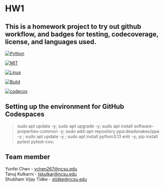 # HW1

## This is a homework project to try out github workflow, and badges for testing, codecoverage, license, and languages used.

[![Python](https://img.shields.io/badge/Python-3.13-blue?style=for-the-badge&logo=python&logoColor=blue)](https://docs.python.org/3.13/whatsnew/3.13.html)

[![MIT](https://img.shields.io/badge/License-MIT-red?style=for-the-badge)](https://opensource.org/license/mit)

[![Linux](https://img.shields.io/badge/Platform-Linux-yellow?style=for-the-badge&logo=linux&logoColor=blue)](https://www.linux.org/)

[![Build](https://img.shields.io/github/actions/workflow/status/CSC510-YTS/HW1/python-app.yml?style=for-the-badge&logo=pytest&logoColor=green)](https://github.com/CSC510-YTS/HW1/actions/workflows/python-app.yml)

[![codecov](https://img.shields.io/codecov/c/github/CSC510-YTS/HW1?style=for-the-badge&token=QFB8RM9WKN)](https://codecov.io/gh/CSC510-YTS/HW1)

## Setting up the environment for GitHub Codespaces
> sudo apt update -y; sudo  apt upgrade -y; sudo apt install software-properties-common -y; sudo add-apt-repository ppa:deadsnakes/ppa -y ; sudo apt update -y ; sudo apt install python3.13 entr -y; pip install pytest pytest-cov;

## Team member
Yunfei Chen - ychen267@ncsu.edu <br />
Tanuj Kulkarni - tskulkar@ncsu.edu <br />
Shubham Vijay Tidke - stidke@ncsu.edu <br />